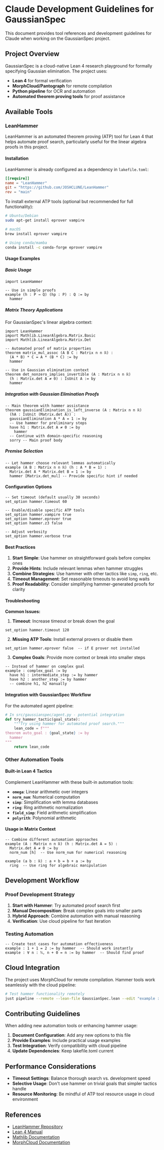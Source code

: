 # Claude Development Guidelines for GaussianSpec

This document provides tool references and development guidelines for Claude when working on the GaussianSpec project.

## Project Overview

GaussianSpec is a cloud-native Lean 4 research playground for formally specifying Gaussian elimination. The project uses:
- **Lean 4** for formal verification
- **MorphCloud/Pantograph** for remote compilation
- **Python pipeline** for OCR and automation
- **Automated theorem proving tools** for proof assistance

## Available Tools

### LeanHammer

LeanHammer is an automated theorem proving (ATP) tool for Lean 4 that helps automate proof search, particularly useful for the linear algebra proofs in this project.

#### Installation

LeanHammer is already configured as a dependency in `lakefile.toml`:

```toml
[[require]]
name = "LeanHammer"
git = "https://github.com/JOSHCLUNE/LeanHammer"
rev = "main"
```

To install external ATP tools (optional but recommended for full functionality):

```bash
# Ubuntu/Debian
sudo apt-get install eprover vampire

# macOS  
brew install eprover vampire

# Using conda/mamba
conda install -c conda-forge eprover vampire
```

#### Usage Examples

##### Basic Usage

```lean
import LeanHammer

-- Use in simple proofs
example (h : P → Q) (hp : P) : Q := by
  hammer
```

##### Matrix Theory Applications

For GaussianSpec's linear algebra context:

```lean
import LeanHammer
import Mathlib.LinearAlgebra.Matrix.Basic
import Mathlib.LinearAlgebra.Matrix.Det

-- Automated proof of matrix properties
theorem matrix_mul_assoc (A B C : Matrix n n ℝ) : 
  (A * B) * C = A * (B * C) := by
  hammer

-- Use in Gaussian elimination context
theorem det_nonzero_implies_invertible (A : Matrix n n ℝ) 
  (h : Matrix.det A ≠ 0) : IsUnit A := by
  hammer
```

##### Integration with Gaussian Elimination Proofs

```lean
-- Main theorem with hammer assistance
theorem gaussianElimination_is_left_inverse (A : Matrix n n ℝ) 
  (hA : IsUnit (Matrix.det A)) : 
  gaussianElimination A * A = 1 := by
  -- Use hammer for preliminary steps
  have h1 : Matrix.det A ≠ 0 := by
    hammer
  -- Continue with domain-specific reasoning
  sorry -- Main proof body
```

##### Premise Selection

```lean
-- Let hammer choose relevant lemmas automatically
example (A B : Matrix n n ℝ) (h : A * B = 1) : 
  Matrix.det A * Matrix.det B = 1 := by
  hammer [Matrix.det_mul] -- Provide specific hint if needed
```

#### Configuration Options

```lean
-- Set timeout (default usually 30 seconds)
set_option hammer.timeout 60

-- Enable/disable specific ATP tools
set_option hammer.vampire true
set_option hammer.eprover true
set_option hammer.z3 false

-- Adjust verbosity
set_option hammer.verbose true
```

#### Best Practices

1. **Start Simple**: Use hammer on straightforward goals before complex ones
2. **Provide Hints**: Include relevant lemmas when hammer struggles
3. **Combine Strategies**: Use hammer with other tactics like `simp`, `ring`, etc.
4. **Timeout Management**: Set reasonable timeouts to avoid long waits
5. **Proof Readability**: Consider simplifying hammer-generated proofs for clarity

#### Troubleshooting

**Common Issues:**

1. **Timeout**: Increase timeout or break down the goal
```lean
set_option hammer.timeout 120
```

2. **Missing ATP Tools**: Install external provers or disable them
```lean
set_option hammer.eprover false  -- if E prover not installed
```

3. **Complex Goals**: Provide more context or break into smaller steps
```lean
-- Instead of hammer on complex goal
example : complex_goal := by
  have h1 : intermediate_step := by hammer
  have h2 : another_step := by hammer  
  -- combine h1, h2 manually
```

#### Integration with GaussianSpec Workflow

For the automated agent pipeline:

```python
# In src/gaussianspec/agent.py - potential integration
def try_hammer_tactic(goal_state):
    """Try using hammer for automated proof search."""
    lean_code = f"""
theorem auto_goal : {goal_state} := by
  hammer
"""
    return lean_code
```

### Other Automation Tools

#### Built-in Lean 4 Tactics

Complement LeanHammer with these built-in automation tools:

- **`omega`**: Linear arithmetic over integers
- **`norm_num`**: Numerical computation  
- **`simp`**: Simplification with lemma databases
- **`ring`**: Ring arithmetic normalization
- **`field_simp`**: Field arithmetic simplification
- **`polyrith`**: Polynomial arithmetic

#### Usage in Matrix Context

```lean
-- Combine different automation approaches
example (A : Matrix n n ℝ) (h : Matrix.det A = 5) : 
  Matrix.det A ≠ 0 := by
  norm_num [h]  -- Use norm_num for numerical reasoning

example (a b : ℝ) : a + b = b + a := by
  ring  -- Use ring for algebraic manipulation
```

## Development Workflow

### Proof Development Strategy

1. **Start with Hammer**: Try automated proof search first
2. **Manual Decomposition**: Break complex goals into smaller parts  
3. **Hybrid Approach**: Combine automation with manual reasoning
4. **Verification**: Use cloud pipeline for fast iteration

### Testing Automation

```lean
-- Create test cases for automation effectiveness
example : 1 + 1 = 2 := by hammer  -- Should work instantly
example : ∀ n : ℕ, n + 0 = n := by hammer  -- Should find proof
```

## Cloud Integration

The project uses MorphCloud for remote compilation. Hammer tools work seamlessly with the cloud pipeline:

```bash
# Test hammer functionality remotely
just pipeline --remote --lean-file GaussianSpec.lean --edit "example : P → P := by hammer"
```

## Contributing Guidelines

When adding new automation tools or enhancing hammer usage:

1. **Document Configuration**: Add any new options to this file
2. **Provide Examples**: Include practical usage examples
3. **Test Integration**: Verify compatibility with cloud pipeline
4. **Update Dependencies**: Keep lakefile.toml current

## Performance Considerations

- **Timeout Settings**: Balance thorough search vs. development speed
- **Selective Usage**: Don't use hammer on trivial goals that simpler tactics handle
- **Resource Monitoring**: Be mindful of ATP tool resource usage in cloud environment

## References

- [LeanHammer Repository](https://github.com/JOSHCLUNE/LeanHammer)
- [Lean 4 Manual](https://leanprover.github.io/lean4/doc/)
- [Mathlib Documentation](https://leanprover-community.github.io/mathlib4_docs/)
- [MorphCloud Documentation](https://pypi.org/project/morphcloud/)